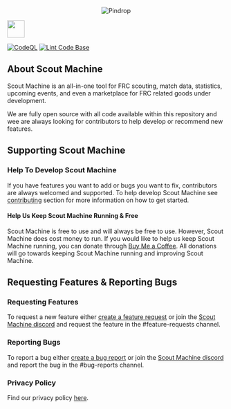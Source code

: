 <p align="center">
  <img src="./public/smBanner.png" alt="Pindrop" />
</p>

<img src="/public/powered-by-vercel.svg" height="40">

[![CodeQL](https://github.com/scoutmachine/web/actions/workflows/codeql.yml/badge.svg)](https://github.com/scoutmachine/web/actions/workflows/codeql.yml)
[![Lint Code Base](https://github.com/scoutmachine/web/actions/workflows/super-linter.yml/badge.svg)](https://github.com/scoutmachine/web/actions/workflows/super-linter.yml)

## About Scout Machine

Scout Machine is an all-in-one tool for FRC scouting, match data, statistics, upcoming events, and even a marketplace
for FRC related goods under development.

We are fully open source with all code available within this repository and wee are always looking for contributors to
help develop or recommend new features.

## Supporting Scout Machine

### Help To Develop Scout Machine

If you have features you want to add or bugs you want to fix, contributors are always welcomed and supported. To help
develop Scout Machine see [contributing](./CONTRIBUTING.md) section for more information on how to get started.

#### Help Us Keep Scout Machine Running & Free

Scout Machine is free to use and will always be free to use. However, Scout Machine does cost money to run. If you would
like to help us keep Scout Machine running, you can donate through
[Buy Me a Coffee](https://www.buymeacoffee.com/scoutmachine). All donations will go towards keeping Scout Machine
running and improving Scout Machine.

## Requesting Features & Reporting Bugs

### Requesting Features

To request a new feature either [create a feature request](../../issues/new/choose)
or join the [Scout Machine discord](https://discord.com/invite/yYtc8gpsXK) and request the feature in the
#feature-requests channel.

### Reporting Bugs

To report a bug either [create a bug report](../../issues/new/choose) or join the
[Scout Machine discord](https://discord.com/invite/yYtc8gpsXK) and report the bug in the #bug-reports channel.

### Privacy Policy

Find our privacy policy [here](./docs/privacy.md).
